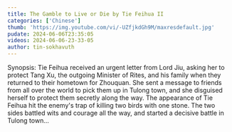 ```yaml
---
title: The Gamble to Live or Die by Tie Feihua II
categories: ['Chinese']
thumb: 'https://img.youtube.com/vi/-UZfjkdGh9M/maxresdefault.jpg'
pudate: 2024-06-06T23:35:05
videos: 2024-06-06-23-33-05
author: tin-sokhavuth
---
```

Synopsis: Tie Feihua received an urgent letter from Lord Jiu, asking her to protect Tang Xu, the outgoing Minister of Rites, and his family when they returned to their hometown for Zhouquan. She sent a message to friends from all over the world to pick them up in Tulong town, and she disguised herself to protect them secretly along the way. The appearance of Tie Feihua hit the enemy's trap of killing two birds with one stone. The two sides battled wits and courage all the way, and started a decisive battle in Tulong town...